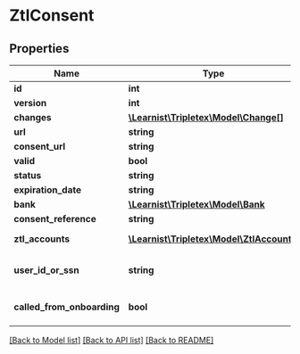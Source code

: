 # ZtlConsent

## Properties
Name | Type | Description | Notes
------------ | ------------- | ------------- | -------------
**id** | **int** |  | [optional] 
**version** | **int** |  | [optional] 
**changes** | [**\Learnist\Tripletex\Model\Change[]**](Change.md) |  | [optional] 
**url** | **string** |  | [optional] 
**consent_url** | **string** |  | [optional] 
**valid** | **bool** |  | [optional] 
**status** | **string** |  | [optional] 
**expiration_date** | **string** |  | [optional] 
**bank** | [**\Learnist\Tripletex\Model\Bank**](Bank.md) |  | 
**consent_reference** | **string** |  | [optional] 
**ztl_accounts** | [**\Learnist\Tripletex\Model\ZtlAccount[]**](ZtlAccount.md) | Link to accounts this consent belongs to | [optional] 
**user_id_or_ssn** | **string** | userId for DNB, socialSecurityNumber for other banks | [optional] 
**called_from_onboarding** | **bool** | Specify if this is called from the onboarding process | [optional] 

[[Back to Model list]](../../README.md#documentation-for-models) [[Back to API list]](../../README.md#documentation-for-api-endpoints) [[Back to README]](../../README.md)

